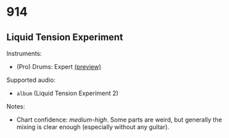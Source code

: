 # 914

## Liquid Tension Experiment

Instruments:

  * (Pro) Drums: Expert
    [(preview)](http://pages.cs.wisc.edu/~tolly/customs/?artist=liquid-tension-experiment&title=914)

Supported audio:

  * `album` (Liquid Tension Experiment 2)

Notes:

  * Chart confidence: *medium-high*. Some parts are weird, but generally the
    mixing is clear enough (especially without any guitar).

